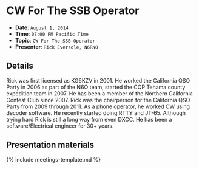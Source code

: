 # CW For The SSB Operator

* **Date**: `August 1, 2014`
* **Time**: `07:00 PM Pacific Time`
* **Topic**: `CW For The SSB Operator`
* **Presenter**: `Rick Eversole, N6RNO`

## Details

Rick was first licensed as KG6KZV in 2001. He worked the California QSO Party in 2006 as part of the N6O team, started the CQP Tehama county expedition team in 2007. He has been a member of the Northern California Contest Club since 2007. Rick was the chairperson for the California QSO Party from 2009 through 2011. As a phone operator, he worked CW using decoder software. He recently started doing RTTY and JT-65. Although trying hard Rick is still a long way from even DXCC. He has been a software/Electrical engineer for 30+ years.

## Presentation materials

{% include meetings-template.md %}

